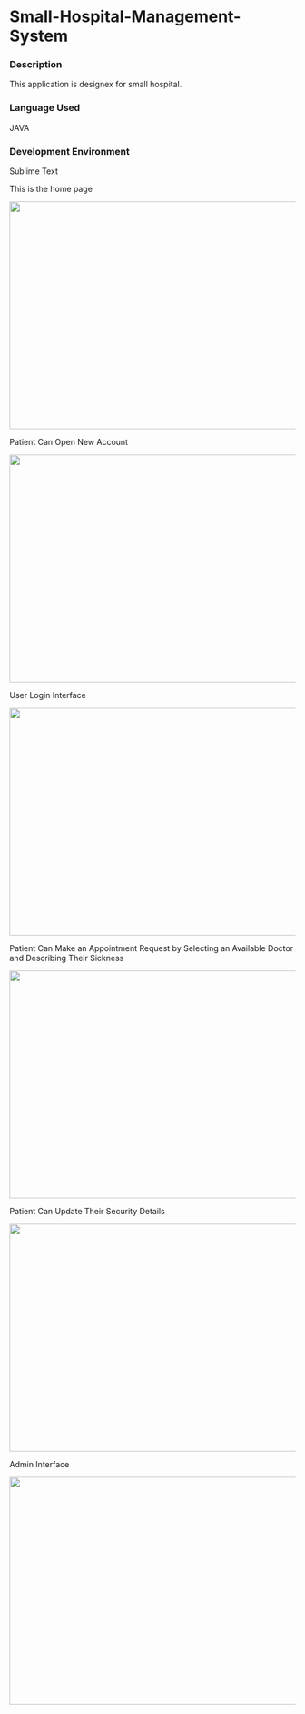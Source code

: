 # Small-Hospital-Management-System
<!DOCTYPE html>
<html>
<body>
<h3>Description</h3>
<p>This application is designex for small hospital.</p>
<h3>Language Used</h3>
  <p>JAVA</p>
<h3>Development Environment </h3>
  <p>Sublime Text</p>
  <p>This is the home page </p>
  <img src="https://i.imgur.com/rmDSUSu.jpg" width="600" height="400">
  <p>Patient Can Open New Account</p>
  <img src="https://i.imgur.com/yVzfdDv.jpg" width="600" height="400">
  <p>User Login Interface</p>
  <img src="https://i.imgur.com/TzZkDfu.jpg" width="600" height="400">
  <p>Patient Can Make an Appointment Request by Selecting an Available Doctor and Describing Their Sickness </p>
  <img src="https://i.imgur.com/gHVBWGF.jpg" width="600" height="400">
  <p>Patient Can Update Their Security Details</p>
  <img src="https://i.imgur.com/iXOHi1b.jpg" width="600" height="400">
  <p>Admin Interface</p>
  <img src="https://i.imgur.com/Ha77zcW.jpg" width="600" height="400">
  
</body>
</html>
